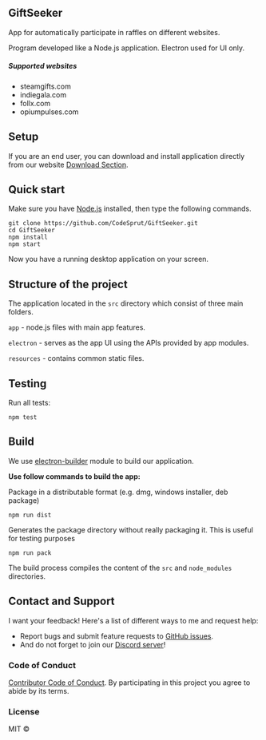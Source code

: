 ## GiftSeeker

App for automatically participate in raffles on different websites.

Program developed like a Node.js application. Electron used for UI only.

##### Supported websites

- steamgifts.com
- indiegala.com
- follx.com
- opiumpulses.com

## Setup

If you are an end user, you can download and install application directly from our website [Download Section](https://giftseeker.ru/downloads).

## Quick start

Make sure you have [Node.js](https://nodejs.org/) installed, then type the following commands.

```
git clone https://github.com/CodeSprut/GiftSeeker.git
cd GiftSeeker
npm install
npm start
```

Now you have a running desktop application on your screen.

## Structure of the project

The application located in the `src` directory which consist of three main folders.

`app` - node.js files with main app features.

`electron` - serves as the app UI using the APIs provided by app modules.

`resources` - contains common static files.

## Testing

Run all tests:

```
npm test
```

## Build

We use [electron-builder](https://github.com/electron-userland/electron-builder) module to build our application.

**Use follow commands to build the app:**

Package in a distributable format (e.g. dmg, windows installer, deb package)

```
npm run dist
```

Generates the package directory without really packaging it. This is useful for testing purposes

```
npm run pack
```

The build process compiles the content of the `src` and `node_modules` directories.

## Contact and Support

I want your feedback! Here's a list of different ways to me and request help:

- Report bugs and submit feature requests to [GitHub issues](https://github.com/CodeSprut/GiftSeeker/issues).
- And do not forget to join our [Discord server](https://discord.gg/SKYr8z5)!

### Code of Conduct

[Contributor Code of Conduct](code-of-conduct.md). By participating in this project you agree to abide by its terms.

### License

MIT ©
